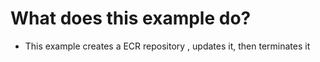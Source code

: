 # What does this example do?
- This example creates a ECR repository , updates it, then terminates it

